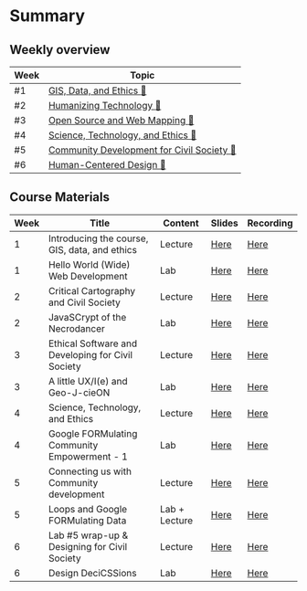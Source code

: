 # Summary

## Weekly overview

|Week|Topic|
|----|-----|
|#1|[GIS, Data, and Ethics :link:](week01.md)|
|#2|[Humanizing Technology :link:](week02.md)|
|#3|[Open Source and Web Mapping :link:](week03.md)|
|#4|[Science, Technology, and Ethics :link:](week04.md)|
|#5|[Community Development for Civil Society :link:](week05.md)|
|#6|[Human-Centered Design :link:](week06.md)|

## Course Materials

|Week | Title | Content | Slides | Recording |
|-----|-------|------|--------|-----------|
|1|Introducing the course, GIS, data, and ethics|Lecture|[Here](https://raw.githubusercontent.com/albertkun/23S-ASIAAM-191A/main/docs/materials/AA191_S_W1_Lecture_1.pdf)|[Here](https://cloud.albertmaps.com/s/mtkN7F5jyQqKajD)|
|1|Hello World (Wide) Web Development|Lab|[Here](https://raw.githubusercontent.com/albertkun/23S-ASIAAM-191A/main/docs/materials/AA191_S_W1_Lab_1.pdf)|[Here](https://ucla.zoom.us/rec/share/5gRHDbfTvtad2Uj-j7pHeHPi8lZta-MGhzPFiPUfPtUgwN47qPEBCEZzsbdR1Tuk.aqmSjwYjSZHOybMP)|
|2|Critical Cartography and Civil Society|Lecture|[Here](https://raw.githubusercontent.com/albertkun/23S-ASIAAM-191A/main/docs/materials/AA191_S_W2_Lecture_2.pdf)|[Here]( https://ucla.zoom.us/rec/share/2iRJrQnpkW2eo5rxLlsm5taL6-mO9KZoAsZQ29vMYJLckYSq_ONYdFucRSIpnt0R.OLKUcYgneq9-3Pl-)|
|2|JavaSCrypt of the Necrodancer|Lab|[Here](https://raw.githubusercontent.com/albertkun/23S-ASIAAM-191A/main/docs/materials/AA191_S_W2_Lab_2.pdf)|[Here](https://ucla.zoom.us/rec/share/yKtTBUrwUMHQima3uJiI0R-E2j0FlZsLCIJC7-3049o14BfauAWZfs9Qp4pmGlbu.uDJo-NfMfZNLiRc1)|
|3|Ethical Software and Developing for Civil Society|Lecture|[Here](../materials/AA191_S_W3_Lecture_3.pdf)|[Here](https://ucla.zoom.us/rec/share/HI7oTGGeDTQRm5xU3_f_YE17-ZoNoYY9EJAgH-QMIkRQO6uljN2odWoSudqT-PCI.hmSC8MupEX7-bI8P)|
|3|A little UX/I(e) and Geo-J-cieON|Lab|[Here](https://raw.githubusercontent.com/albertkun/23S-ASIAAM-191A/main/docs/materials/AA191_S_W3_Lab_3.pdf)|[Here](https://ucla.zoom.us/rec/share/W95FOy-aIAfIX9s7w8QByGgwQYuDOCL6oty46qfAJghGVtQrW-dPV0mIuulKkDFj.wxe5sB0I0eiepMuh)|
|4|Science, Technology, and Ethics|Lecture|[Here](../materials/AA191_S_W4_Lecture_4.pdf)|[Here](https://ucla.zoom.us/rec/share/JuDRVgNRlBWQWCbCqt-PX1uOyUUvW7SoMB_s7ha1r1XzvusswfHwTZHtAdVGoZrV.qHlX2-Wnfw7y9Vtr)|
|4|Google FORMulating Community Empowerment - 1|Lab|[Here](../materials/AA191_S_W4_Lab_4.pdf)|[Here](https://ucla.zoom.us/rec/share/gbJsIs5TgJGX2a8htHv_XySl2XXybwf9dNg9bZ4Cqr3crgZEeQ2RFESctq5lN0M.HvOMXLjmBSiT7BlR)|
|5|Connecting us with Community development|Lecture|[Here](../materials/AA191_S_W5_Lecture_5.pdf)|[Here](https://ucla.zoom.us/rec/share/ga1w0kjcpau5YZauilOOfeDmnMLzfZWDMmPmlI-SwlV52OCdcF5RL7-i-86eH-XF.LAfIGt6BKMaWhibk)|
|5|Loops and Google FORMulating Data|Lab + Lecture|[Here](../materials/AA191_S_W5_Lab_5.pdf)|[Here](https://ucla.zoom.us/rec/share/Sn5aSR88t_-PauENHTZmEIZS4UU0h3wTl-4qb3JISpImdOarl5mskQP_ckUjRBAe.LGZCVI5hJ_8Nwl9-)|
|6|Lab #5 wrap-up & Designing for Civil Society|Lecture|[Here](../materials/AA191_S_W6_Lecture_6.pdf)|[Here](https://ucla.zoom.us/rec/share/d54QT7Kmhi-lLusqvbwUpcf7a75LS-Fvu07kcFYd7EdNrdITizYlbA1g1LTOaOjW.8IQuOEHLbDfvFz0D)
|6|Design DeciCSSions|Lab|[Here](../materials/AA191_S_W6_Lab_6.pdf)|[Here](https://ucla.zoom.us/rec/share/0kAcpqpW-Azx1bmSkq-sH8kygkCdnmhsrFijlrHyXj4XY8IaSqqt6jgYPojXz5k.vY_O-Y5TDZfL3fYn)|